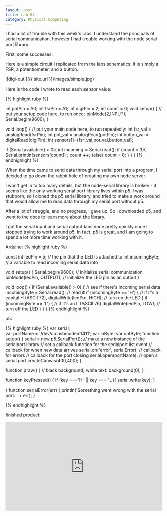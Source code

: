 ```yaml
---
layout: post
title: Lab 04
category: Physical Computing
---
```


I had a lot of trouble with this week's labs.  I understand the principals of serial communication, however I had trouble working with the node serial port library. 

First, some successes: 

Here is a simple circuit I replicated from the labs schematics. It is simply a FSR, a potentiometer, and a button.

![digi-out ]({{ site.url }}/images/simple.jpg) 

Here is the code I wrote to read each sensor value:

{% highlight ruby %}

int potPin = A0;
int fsrPin = A1;
int digiPin = 2;
int count = 0;
void setup() {
  // put your setup code here, to run once:
  pinMode(2,INPUT);
  Serial.begin(9600);
}

void loop() {
  // put your main code here, to run repeatedly:
  int fsr_val = analogRead(fsrPin);
  int pot_val = analogRead(potPin);
  int button_val = digitalRead(digiPin);
  int sensors[]={fsr_val,pot_val,button_val};
  
  if (Serial.available() > 0){
    int incoming = Serial.read();
    if (count < 3){
        Serial.println(sensors[count]) ;
        count ++;
    }else{
      count = 0;
    }
  }
}
{% endhighlight %}  

When the time came to send data through my serial port into a program, I decided to go down the rabbit hole of creating my own node server. 

I won't get in to too many details, but the node-serial library is broken - it seems like the only working serial port library lives within p5.  I was stubborn, so I cloned the p5.serial library, and tried to make a work around that would allow me to read data through my serial port without p5.

After a lot of struggle, and no progress, I gave up.  So I downloaded p5, and went to the docs to learn more about the library. 

I got the serial input and serial output labs done pretty quickly once I stopped trying to work around p5.  In fact, p5 is great, and I am going to spend a lot more time working with it.

Arduino:
{% highlight ruby %}

const int ledPin = 5; // the pin that the LED is attached to
int incomingByte;     // a variable to read incoming serial data into
 
void setup() {
 Serial.begin(9600);             // initialize serial communication
 pinMode(ledPin, OUTPUT);        // initialize the LED pin as an output
}
 
void loop() {
 if (Serial.available() > 0) {   // see if there's incoming serial data
   incomingByte = Serial.read(); // read it
   if (incomingByte == 'H') {    // if it's a capital H (ASCII 72),
     digitalWrite(ledPin, HIGH); // turn on the LED
   }
   if (incomingByte == 'L') {    // if it's an L (ASCII 76)
     digitalWrite(ledPin, LOW);  // turn off the LED
   }
 }
}
{% endhighlight %}  

p5: 

{% highlight ruby %}
var serial;          
var portName = '/dev/cu.usbmodem1411';
var inByte;
var outByte;
function setup() {
serial = new p5.SerialPort();       // make a new instance of the serialport library
  // set a callback function for the serialport list event     // callback for when new data arrives
  serial.on('error', serialError);    // callback for errors     // callback for the port closing
  serial.open(portName);              // open a serial port
  createCanvas(400,400);
}

function draw() {
 // black background, white text:
 background(0);
}

function keyPressed() {
 if (key ==='H' || key === 'L'){
    serial.write(key);
 }

}
function serialError(err) {
  println('Something went wrong with the serial port. ' + err);
}
 
{% endhighlight %} 

finished product:

<iframe width="500" height="281" src="http://player.vimeo.com/video/142307110" frameborder="0" webkitAllowFullScreen mozallowfullscreen allowFullScreen></iframe>


